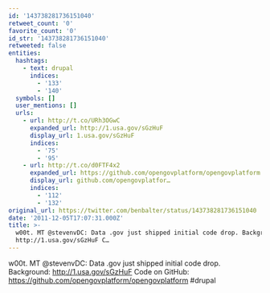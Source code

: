 ```yaml
---
id: '143738281736151040'
retweet_count: '0'
favorite_count: '0'
id_str: '143738281736151040'
retweeted: false
entities:
  hashtags:
    - text: drupal
      indices:
        - '133'
        - '140'
  symbols: []
  user_mentions: []
  urls:
    - url: http://t.co/URh3OGwC
      expanded_url: http://1.usa.gov/sGzHuF
      display_url: 1.usa.gov/sGzHuF
      indices:
        - '75'
        - '95'
    - url: http://t.co/d0FTF4x2
      expanded_url: https://github.com/opengovplatform/opengovplatform
      display_url: github.com/opengovplatfor…
      indices:
        - '112'
        - '132'
original_url: https://twitter.com/benbalter/status/143738281736151040
date: '2011-12-05T17:07:31.000Z'
title: >-
  w00t. MT @stevenvDC: Data .gov just shipped initial code drop. Background:
  http://1.usa.gov/sGzHuF C…
---
```


w00t. MT @stevenvDC: Data .gov just shipped initial code drop. Background: http://1.usa.gov/sGzHuF Code on GitHub: https://github.com/opengovplatform/opengovplatform #drupal